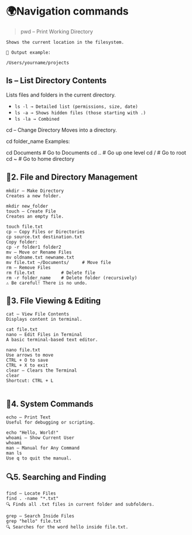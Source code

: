 # 🌍Navigation commands

> pwd – Print Working Directory
```
Shows the current location in the filesystem.

📌 Output example:

/Users/yourname/projects
```

## ls – List Directory Contents
Lists files and folders in the current directory.


- `ls -l → Detailed list (permissions, size, date)`
- `ls -a → Shows hidden files (those starting with .)`
- `ls -la → Combined`

cd – Change Directory
Moves into a directory.

cd folder_name
Examples:

cd Documents        # Go to Documents
cd ..               # Go up one level
cd /                # Go to root
cd ~                # Go to home directory
## 📁2. File and Directory Management
```
mkdir – Make Directory
Creates a new folder.

mkdir new_folder
touch – Create File
Creates an empty file.

touch file.txt
cp – Copy Files or Directories
cp source.txt destination.txt
Copy folder:
cp -r folder1 folder2
mv – Move or Rename Files
mv oldname.txt newname.txt
mv file.txt ~/Documents/     # Move file
rm – Remove Files
rm file.txt          # Delete file
rm -r folder_name    # Delete folder (recursively)
⚠️ Be careful! There is no undo.
```
## 📸3. File Viewing & Editing
```
cat – View File Contents
Displays content in terminal.

cat file.txt
nano – Edit Files in Terminal
A basic terminal-based text editor.

nano file.txt
Use arrows to move
CTRL + O to save
CTRL + X to exit
clear – Clears the Terminal
clear
Shortcut: CTRL + L
 
```
## 💬4. System Commands
```
echo – Print Text
Useful for debugging or scripting.

echo "Hello, World!"
whoami – Show Current User
whoami
man – Manual for Any Command
man ls
Use q to quit the manual.
```

## 🔍5. Searching and Finding
```
find – Locate Files
find . -name "*.txt"
🔍 Finds all .txt files in current folder and subfolders.

grep – Search Inside Files
grep "hello" file.txt
🔍 Searches for the word hello inside file.txt.
```
